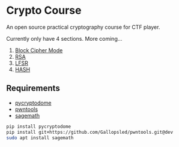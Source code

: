 # Crypto Course

An open source practical cryptography course for CTF player.

Currently only have 4 sections. More coming...

1. [Block Cipher Mode](/Block-Cipher-Mode)
2. [RSA](/RSA)
3. [LFSR](/LFSR)
4. [HASH](/HASH)

## Requirements

* [pycryptodome](https://github.com/Legrandin/pycryptodome)
* [pwntools](https://github.com/Gallopsled/pwntools)
* [sagemath](https://www.sagemath.org/)

```bash
pip install pycryptodome
pip install git+https://github.com/Gallopsled/pwntools.git@dev
sudo apt install sagemath
```
